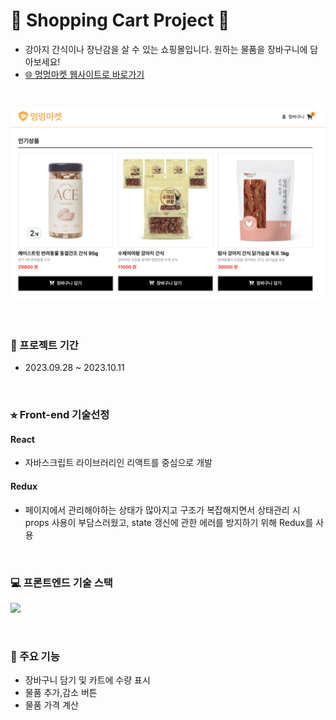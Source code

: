 # 🐶 Shopping Cart Project 🛒
- 강아지 간식이나 장난감을 살 수 있는 쇼핑몰입니다. 원하는 물품을 장바구니에 담아보세요!
- [🌐 멍멍마켓 웹사이트로 바로가기](https://clever-meerkat-59ecf3.netlify.app/)
<br>

![멍멍마켓 화면 이미지](./readme_img/bg.png)

<br>

### 📅 프로젝트 기간 
- 2023.09.28 ~ 2023.10.11

<br>

### ⭐︎ Front-end 기술선정

#### React
- 자바스크립트 라이브러리인 리액트를 중심으로 개발

#### Redux
- 페이지에서 관리해야하는 상태가 많아지고 구조가 복잡해지면서 상태관리 시  
props 사용이 부담스러웠고, state 갱신에 관한 에러를 방지하기 위해 Redux를 사용

<br>

### 💻️ 프론트엔드 기술 스택
<p>
  <a href="https://skillicons.dev">
    <img src="https://skillicons.dev/icons?i=react,html,css,javascript,github" />
  </a>
</p>

<br>

### 🔧 주요 기능
- 장바구니 담기 및 카트에 수량 표시
- 물품 추가,감소 버튼
- 물품 가격 계산





